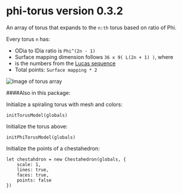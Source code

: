 # phi-torus version 0.3.2
An array of torus that expands to the `n:th` torus based on ratio of Phi.

Every torus `n` has:

* ODia to IDia ratio is `Phi^(2n - 1)`
* Surface mapping dimension follows `36 x 9( L(2n + 1) )`, where 
* is the numbers from the [Lucas sequence](https://en.wikipedia.org/wiki/Lucas_sequence)
* Total points: `Surface mapping * 2`

![Image of torus array](https://github.com/johnny-human/phi-torus/blob/master/torus.png)

####Also in this package:

Initialize a spiraling torus with mesh and colors:
```
initTorusModel(globals)
``` 
Initialize the torus above:
```
initPhiTorusModel(globals)
```
Initialize the points of a chestahedron:
```
let chestahdron = new Chestahedron(globals, {
    scale: 1,
    lines: true,
    faces: true,
    points: false
})
```
